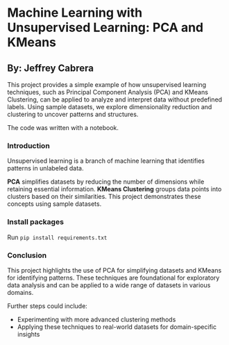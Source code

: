 # Machine Learning with Unsupervised Learning: PCA and KMeans

## By: Jeffrey Cabrera

This project provides a simple example of how unsupervised learning techniques, such as Principal Component Analysis (PCA) and KMeans Clustering, can be applied to analyze and interpret data without predefined labels. Using sample datasets, we explore dimensionality reduction and clustering to uncover patterns and structures.

The code was written with a notebook.

### Introduction
Unsupervised learning is a branch of machine learning that identifies patterns in unlabeled data.

**PCA** simplifies datasets by reducing the number of dimensions while retaining essential information.
**KMeans Clustering** groups data points into clusters based on their similarities.
This project demonstrates these concepts using sample datasets.

### Install packages
Run `pip install requirements.txt`

### Conclusion

This project highlights the use of PCA for simplifying datasets and KMeans for identifying patterns. These techniques are foundational for exploratory data analysis and can be applied to a wide range of datasets in various domains.

Further steps could include:
* Experimenting with more advanced clustering methods
* Applying these techniques to real-world datasets for domain-specific insights